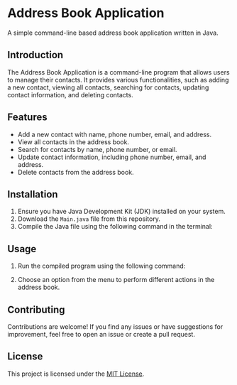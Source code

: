# Address Book Application

A simple command-line based address book application written in Java.

## Introduction

The Address Book Application is a command-line program that allows users to manage their contacts. It provides various functionalities, such as adding a new contact, viewing all contacts, searching for contacts, updating contact information, and deleting contacts.

## Features

- Add a new contact with name, phone number, email, and address.
- View all contacts in the address book.
- Search for contacts by name, phone number, or email.
- Update contact information, including phone number, email, and address.
- Delete contacts from the address book.

## Installation

1. Ensure you have Java Development Kit (JDK) installed on your system.
2. Download the `Main.java` file from this repository.
3. Compile the Java file using the following command in the terminal:


## Usage

1. Run the compiled program using the following command:


2. Choose an option from the menu to perform different actions in the address book.

## Contributing

Contributions are welcome! If you find any issues or have suggestions for improvement, feel free to open an issue or create a pull request.

## License

This project is licensed under the [MIT License](LICENSE).
